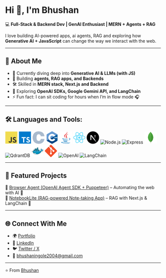 # Hi 👋, I'm Bhushan

💻 **Full-Stack & Backend Dev | GenAI Enthusiast | MERN + Agents + RAG**

I love building AI-powered apps, ai agents, RAG and exploring how **Generative AI + JavaScript** can change the way we interact with the web.

---

## 🚀 About Me

- 🌱 Currently diving deep into **Generative AI & LLMs (with JS)**
- 🤖 Building **agents, RAG apps, and Backends**
- 🛠 Skilled in **MERN stack, Next.js and Backend**
- 📌 Exploring **OpenAI SDKs, Google Gemini API, and LangChain**
- ⚡ Fun fact: I can sit coding for hours when I’m in flow mode 🎧

---

## 🛠 Languages and Tools:

<p align="left"> 
  <img src="https://raw.githubusercontent.com/devicons/devicon/master/icons/javascript/javascript-original.svg" alt="JavaScript" width="40" height="40"/> 
  <img src="https://raw.githubusercontent.com/devicons/devicon/master/icons/typescript/typescript-original.svg" alt="TypeScript" width="40" height="40"/> 
  <img src="https://raw.githubusercontent.com/devicons/devicon/master/icons/c/c-original.svg" alt="C" width="40" height="40"/> 
  <img src="https://raw.githubusercontent.com/devicons/devicon/master/icons/cplusplus/cplusplus-original.svg" alt="C++" width="40" height="40"/> 
  <img src="https://raw.githubusercontent.com/devicons/devicon/master/icons/java/java-original.svg" alt="Java" width="40" height="40"/> 
  <img src="https://raw.githubusercontent.com/devicons/devicon/master/icons/react/react-original.svg" alt="React" width="40" height="40"/> 
  <img src="https://raw.githubusercontent.com/devicons/devicon/master/icons/nextjs/nextjs-original.svg" alt="Next.js" width="40" height="40"/> 
  <img src="https://img.icons8.com/?size=100&id=hsPbhkOH4FMe&format=png&color=000000" alt="Node.js" width="40" height="40"/> 
  <img src="https://img.icons8.com/?size=100&id=PZQVBAxaueDJ&format=png&color=000000" alt="Express" width="40" height="40"/> 
  <img src="https://raw.githubusercontent.com/devicons/devicon/master/icons/mongodb/mongodb-original.svg" alt="MongoDB" width="40" height="40"/> 
  <img src="https://raw.githubusercontent.com/qdrant/qdrant/master/docs/logo.svg" alt="QdrantDB" width="40" height="40"/> 
  <img src="https://raw.githubusercontent.com/devicons/devicon/master/icons/docker/docker-original.svg" alt="Docker" width="40" height="40"/> 
  <img src="https://raw.githubusercontent.com/devicons/devicon/master/icons/git/git-original.svg" alt="Git" width="40" height="40"/>
  <img src="https://img.icons8.com/?size=100&id=TUk7vxvtu6hX&format=png&color=000000" alt="OpenAI" width="40" height="40"/> 
  <img src="https://cdn.brandfetch.io/idzf7Sjo28/w/400/h/400/theme/dark/icon.jpeg?c=1dxbfHSJFAPEGdCLU4o5B" alt="LangChain" width="40" height="40"/>
</p>

---

## 📌 Featured Projects

🔹 [Browser Agent (OpenAI Agent SDK + Puppeteer)](https://github.com/bhushan-ai/browser-agent-by-OpenAi-AgentSdk) – Automating the web with AI 🤖  
🔹 [NotebookLite (RAG-powered Note-taking App)](https://github.com/bhushan-ai/nextjs-Rag-application-NoteBookLite) – RAG with Next.js & LangChain 📝

---

## 🌐 Connect With Me

- 🌍 [Portfolio](https://bhushan-ai.netlify.app)  
- 💼 [LinkedIn](https://www.linkedin.com/in/bhushan-ai)  
- 🐦 [Twitter / X](https://x.com/bhushann_ai)  
- 📧 bhushaningole2004@gmail.com  

---

⭐️ From [Bhushan](https://github.com/bhushan-ai)
